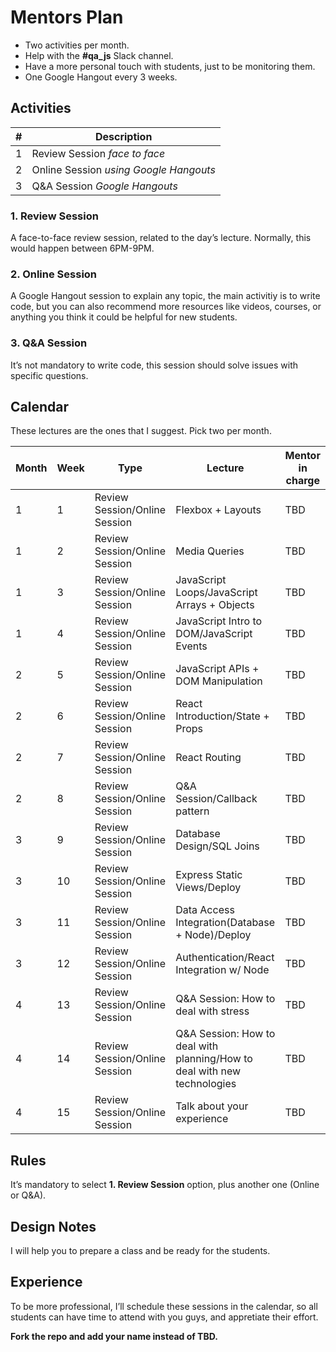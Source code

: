 # Mentors Plan

+ Two activities per month.
+ Help with the **#qa_js** Slack channel.
+ Have a more personal touch with students, just to be monitoring them.
+ One Google Hangout every 3 weeks.

## Activities

|#|Description|
|-|-----------|
|1|Review Session _face to face_|
|2|Online Session _using Google Hangouts_|
|3|Q&A Session _Google Hangouts_|

### 1. Review Session

A face-to-face review session, related to the day’s lecture. Normally, this would happen between 6PM-9PM.

### 2. Online Session

A Google Hangout session to explain any topic, the main activitiy is to write code, but you can also recommend more resources like videos, courses, or anything you think it could be helpful for new students.

### 3. Q&A Session

It’s not mandatory to write code, this session should solve issues with specific questions.

## Calendar

These lectures are the ones that I suggest. Pick two per month.

|Month|Week|Type|Lecture|Mentor in charge|
|-----|----|----|-------|----------------|
|1|1|Review Session/Online Session|Flexbox + Layouts|TBD|
|1|2|Review Session/Online Session|Media Queries|TBD|
|1|3|Review Session/Online Session|JavaScript Loops/JavaScript Arrays + Objects|TBD|
|1|4|Review Session/Online Session|JavaScript Intro to DOM/JavaScript Events|TBD|
|2|5|Review Session/Online Session|JavaScript APIs + DOM Manipulation|TBD|
|2|6|Review Session/Online Session|React Introduction/State + Props|TBD|
|2|7|Review Session/Online Session|React Routing|TBD|
|2|8|Review Session/Online Session|Q&A Session/Callback pattern|TBD|
|3|9|Review Session/Online Session|Database Design/SQL Joins|TBD|
|3|10|Review Session/Online Session|Express Static Views/Deploy|TBD|
|3|11|Review Session/Online Session|Data Access Integration(Database + Node)/Deploy|TBD|
|3|12|Review Session/Online Session|Authentication/React Integration w/ Node|TBD|
|4|13|Review Session/Online Session|Q&A Session: How to deal with stress|TBD|
|4|14|Review Session/Online Session|Q&A Session: How to deal with planning/How to deal with new technologies|TBD|
|4|15|Review Session/Online Session|Talk about your experience|TBD|

## Rules

It’s mandatory to select **1. Review Session** option, plus another one (Online or Q&A).

## Design Notes

I will help you to prepare a class and be ready for the students.

## Experience

To be more professional, I’ll schedule these sessions in the calendar, so all students can have time to attend with you guys, and appretiate their effort.

**Fork the repo and add your name instead of TBD.**
